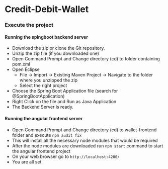 # Credit-Debit-Wallet

### Execute the project

#### Running the spingboot backend server

- Download the zip or clone the Git repository.
- Unzip the zip file (if you downloaded one)
- Open Command Prompt and Change directory (cd) to folder containing pom.xml
- Open Eclipse 
   - File -> Import -> Existing Maven Project -> Navigate to the folder where you unzipped the zip
   - Select the right project
- Choose the Spring Boot Application file (search for @SpringBootApplication)
- Right Click on the file and Run as Java Application
- The Backend Server is ready.

#### Running the angular frontend server

- Open Command Prompt and Change directory (cd) to wallet-frontend folder and execute `npm audit fix`
- This will install all the necessary node modules that would be required
- After the node modules are downloaded run `npm start` command to start the angular frontend project
- On your web browser go to `http://localhost:4200/`
- You are all set.
